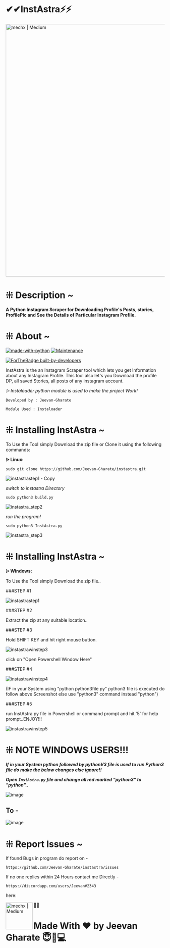 # ✔✔InstAstra⚡⚡

<!---![instastra](https://user-images.githubusercontent.com/59790218/122512891-2f40a600-d027-11eb-832c-c2d3568cffb5.jpg)--->

<img align="centre" alt="mechx | Medium" width="800px" src="https://user-images.githubusercontent.com/59790218/122512891-2f40a600-d027-11eb-832c-c2d3568cffb5.jpg" />

# ⁜ Description ~

<b>A Python Instagram Scraper for Downloading Profile's Posts, stories, ProfilePic and See the Details of Particular Instagram Profile.</b>

# ⁜ About ~

[![made-with-python](https://img.shields.io/badge/Made%20with-Python-1f425f.svg)](https://www.python.org/)
[![Maintenance](https://img.shields.io/badge/Maintained%3F-yes-green.svg)](https://github.com/instaloader/instaloader)

[![ForTheBadge built-by-developers](http://ForTheBadge.com/images/badges/built-by-developers.svg)](https://github.com/Jeevan-Gharate/)

InstAstra is the an Instagram Scraper tool which lets you get Information about any Instagram Profile.
This tool also let's you Download the profile DP, all saved Stories, all posts of any instagram account.

<i> ⩥ Instaloader python module is used to make the project Work!</i>



`Developed by : Jeevan-Gharate`

`Module Used : Instaloader`

# ⁜ Installing InstAstra ~
To Use the Tool simply Download the zip file or Clone it using the following commands:

<b> ⩥ Linux:</b>

`sudo git clone https://github.com/Jeevan-Gharate/instastra.git`

![instastrastep1 - Copy](https://user-images.githubusercontent.com/59790218/122521680-bf381d00-d032-11eb-8dbb-f64f35906cce.PNG)


<i>switch to instastra Directory</i>

`sudo python3 build.py`

![instastra_step2](https://user-images.githubusercontent.com/59790218/122521759-d545dd80-d032-11eb-94de-2525797f07a9.PNG)


<i>run the program!</i>

`sudo python3 InstAstra.py`

![instastra_step3](https://user-images.githubusercontent.com/59790218/122522157-44233680-d033-11eb-9ca6-0d4876888c77.PNG)

# ⁜ Installing InstAstra ~ 

<b> ⩥ Windows: </b>

To Use the Tool simply Download the zip file..

###STEP #1

![instastrastep1](https://user-images.githubusercontent.com/59790218/122523266-77b29080-d034-11eb-84f8-61cc7454d1f5.PNG)


###STEP #2

Extract the zip at any suitable location..


###STEP #3

Hold SHIFT KEY and hit right mouse button.

![instastrawinstep3](https://user-images.githubusercontent.com/59790218/122523985-41294580-d035-11eb-8bae-941a4b8853fe.PNG)

click on "Open Powershell Window Here"


###STEP #4

![instastrawinstep4](https://user-images.githubusercontent.com/59790218/122524372-ae3cdb00-d035-11eb-9cc4-087f60e571ba.PNG)

(IF in your System using "python python3file.py" python3 file is executed do follow above Screenshot else use "python3" command instead "python")


###STEP #5

run InstAstra.py file in Powershell or command prompt
and hit '5' for help prompt..ENJOY!!!

![instastrawinstep5](https://user-images.githubusercontent.com/59790218/122525151-90bc4100-d036-11eb-87b8-9572e99763a1.PNG)


# ⁜ NOTE WINDOWS USERS!!!

<b><i> If in your System python followed by pythonV3 file is used to run Python3 file do make the below changes else ignore!! </i></b>

<b><i>Open `InstAstra.py` file and change all red marked "python3" to "python"..</i></b>

![image](https://user-images.githubusercontent.com/59790218/122525744-2d7ede80-d037-11eb-9b6d-2e5e177481dd.png)

## To -

![image](https://user-images.githubusercontent.com/59790218/122525994-7040b680-d037-11eb-8f9a-5d6f18cf4924.png)


# ⁜ Report Issues ~ 

If found Bugs in program do report on - 

`https://github.com/Jeevan-Gharate/instastra/issues`

If no one replies within 24 Hours contact me Directly - 

`https://discordapp.com/users/Jeevan#2343`

here:

[<img align="left" alt="mechx | Medium" width="85px" src="https://img.shields.io/badge/Discord-7289DA?style=for-the-badge&logo=discord&logoColor=white" />][Discord]🙌😇

# 

# Made With ❤ by Jeevan Gharate 😇👑💻

[discord]: https://discordapp.com/users/Jeevan#2343
